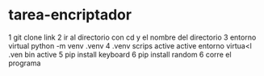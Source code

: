 # tarea-encriptador

1 git clone link 
2 ir al directorio con cd y el nombre del directorio 
3 entorno virtual python -m venv .venv 
4 .venv scrips active active entorno virtua<l  .ven bin active
5 pip install keyboard 6 pip install random 6 corre el programa
